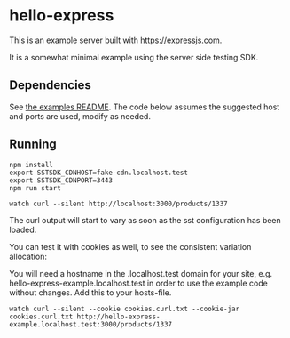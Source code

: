 # hello-express

This is an example server built with https://expressjs.com.

It is a somewhat minimal example using the server side testing SDK.

## Dependencies

See [the examples README](../README.md). The code below assumes the suggested
host and ports are used, modify as needed.

## Running

```shell
npm install
export SSTSDK_CDNHOST=fake-cdn.localhost.test
export SSTSDK_CDNPORT=3443
npm run start
```

```shell
watch curl --silent http://localhost:3000/products/1337
```

The curl output will start to vary as soon as the sst configuration has been loaded.

You can test it with cookies as well, to see the consistent variation allocation:

You will need a hostname in the .localhost.test domain for your site, e.g.
hello-express-example.localhost.test in order to use the example code without
changes. Add this to your hosts-file.

```shell
watch curl --silent --cookie cookies.curl.txt --cookie-jar cookies.curl.txt http://hello-express-example.localhost.test:3000/products/1337
```
